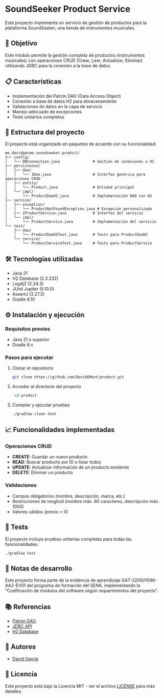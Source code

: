 # SoundSeeker Product Service

Este proyecto implementa un servicio de gestión de productos para la plataforma SoundSeeker, una tienda de instrumentos
musicales.

## 🎯 Objetivo

Este módulo permite la gestión completa de productos (instrumentos musicales) con operaciones CRUD (Crear, Leer,
Actualizar, Eliminar) utilizando JDBC para la conexión a la base de datos.

## 📋 Características

- Implementación del Patrón DAO (Data Access Object)
- Conexión a base de datos H2 para almacenamiento
- Validaciones de datos en la capa de servicio
- Manejo adecuado de excepciones
- Tests unitarios completos

## 🧱 Estructura del proyecto

El proyecto está organizado en paquetes de acuerdo con su funcionalidad:

```
me.davidgarmo.soundseeker.product/
├── config/
│   └── DBConnection.java               # Gestión de conexiones a H2
├── persistence/
│   ├── dao/
│   │   └── IDao.java                   # Interfaz genérica para operaciones CRUD
│   ├── entity/
│   │   └── Product.java                # Entidad principal
│   └── impl/
│       └── ProductDaoH2.java           # Implementación DAO con H2
├── service/
│   ├── exception/
│   │   └── ProductNotFoundException.java # Excepción personalizada
│   ├── IProductService.java            # Interfaz del servicio
│   └── impl/
│       └── ProductService.java         # Implementación del servicio
└── test/
    ├── dao/
    │   └── ProductDaoH2Test.java       # Tests para ProductDaoH2
    └── service/
        └── ProductServiceTest.java     # Tests para ProductService
```

## 🛠️ Tecnologías utilizadas

- Java 21
- H2 Database (2.3.232)
- Log4j2 (2.24.3)
- JUnit Jupiter (5.10.0)
- AssertJ (3.27.3)
- Gradle 8.10

## ⚙️ Instalación y ejecución

### Requisitos previos

- Java 21 o superior
- Gradle 8.x

### Pasos para ejecutar

1. Clonar el repositorio
   ```bash
   git clone https://github.com/DavidGMont/product.git
   ```
2. Acceder al directorio del proyecto
   ```bash
    cd product
    ```
3. Compilar y ejecutar pruebas
   ```bash
   ./gradlew clean test
    ```

## 📈 Funcionalidades implementadas

### Operaciones CRUD

- **CREATE**: Guardar un nuevo producto
- **READ**: Buscar producto por ID o listar todos
- **UPDATE**: Actualizar información de un producto existente
- **DELETE**: Eliminar un producto

### Validaciones

- Campos obligatorios (nombre, descripción, marca, etc.)
- Restricciones de longitud (nombre máx. 60 caracteres, descripción máx. 1000)
- Valores válidos (precio > 0)

## 🧪 Tests

El proyecto incluye pruebas unitarias completas para todas las funcionalidades:

```bash
./gradlew test
```

## 📝 Notas de desarrollo

Este proyecto forma parte de la evidencia de aprendizaje GA7-220501096-AA2-EV01 del programa de formación del SENA,
implementando la "Codificación de módulos del software según requerimientos del proyecto".

## 📚 Referencias

- [Patrón DAO](https://www.oracle.com/java/technologies/dataaccessobject.html)
- [JDBC API](https://docs.oracle.com/javase/8/docs/technotes/guides/jdbc/)
- [H2 Database](https://h2database.com/html/main.html)

## 👥 Autores

- [David García](https://github.com/DavidGMont)

## 📜 Licencia

Este proyecto está bajo la Licencia MIT - ver el archivo [LICENSE](LICENSE) para más detalles.
